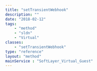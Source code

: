 ```yaml
---
title: "setTransientWebhook"
description: ""
date: "2018-02-12"
tags:
    - "method"
    - "sldn"
    - "Virtual"
classes:
    - "setTransientWebhook"
type: "reference"
layout: "method"
mainService : "SoftLayer_Virtual_Guest"
---
```

